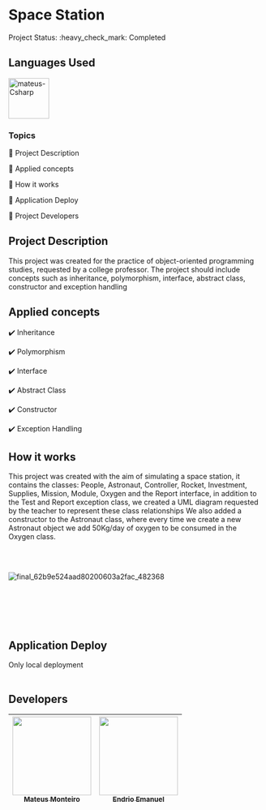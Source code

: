 <h1>Space Station</h1>
Project Status: :heavy_check_mark: Completed
<br>
<h2>Languages Used</h2>
<p align="left">
  <img align="center" alt="mateus-Csharp" width="80" height="80" src="https://github.com/Mateus-Oliveira-Monteiro/Mateus-Oliveira-Monteiro/assets/81173375/38c2465e-3f9c-4afe-b7c8-621243c2b197.svg"/>
</p>

### Topics

:small_blue_diamond: Project Description

:small_blue_diamond: Applied concepts

:small_blue_diamond: How it works

:small_blue_diamond: Application Deploy

:small_blue_diamond: Project Developers


## Project Description 

<p align="justify">
  
This project was created for the practice of object-oriented programming studies, requested by a college professor. The project should include concepts such as inheritance, polymorphism, interface, abstract class, constructor and exception handling
</p>

## Applied concepts

:heavy_check_mark: Inheritance

:heavy_check_mark: Polymorphism 

:heavy_check_mark: Interface 

:heavy_check_mark: Abstract Class

:heavy_check_mark: Constructor

:heavy_check_mark: Exception Handling


## How it works
 <p>
This project was created with the aim of simulating a space station, it contains the classes: People, Astronaut, Controller, Rocket, Investment, Supplies, Mission, Module, Oxygen and the Report interface, in addition to the Test and Report exception class, we created a UML diagram requested by the teacher to represent these class relationships 
We also added a constructor to the Astronaut class, where every time we create a new Astronaut object we add 50Kg/day of oxygen to be consumed in the Oxygen class.<br>
</p>
<br>
<br>

![final_62b9e524aad80200603a2fac_482368](https://github.com/Mateus-Oliveira-Monteiro/Mateus-Oliveira-Monteiro/assets/81173375/27f2c049-45d3-448e-aa80-4638bac21875)
<br>
<br>
<br>
<br>
<br>
<br>

## Application Deploy

Only local deployment
<br>
<br>

## Developers


| [<img src="https://github.com/Mateus-Oliveira-Monteiro/Mateus-Oliveira-Monteiro/assets/81173375/31b10ea1-ac12-43fc-9048-1996ce0b631c.jpeg" width=155><br><sub>Mateus Monteiro </sub>](https://github.com/Mateus-Oliveira-Monteiro) |  [<img src="https://github.com/Mateus-Oliveira-Monteiro/Mateus-Oliveira-Monteiro/assets/81173375/2a7d968f-8f2b-4148-85e8-8156bb30adab.jpeg" width=155><br><sub>Endrio Emanuel </sub>](https://github.com/Dryzin)
| :---: | :---: 

  
</span>  
